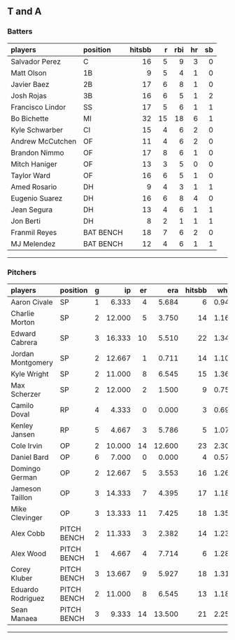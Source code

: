 ## T and A

### Batters

 
|players          |position  | hitsbb|  r| rbi| hr| sb| 
|:----------------|:---------|------:|--:|---:|--:|--:| 
|Salvador Perez   |C         |     16|  5|   9|  3|  0| 
|Matt Olson       |1B        |      9|  5|   4|  1|  0| 
|Javier Baez      |2B        |     17|  6|   8|  1|  0| 
|Josh Rojas       |3B        |     16|  6|   5|  1|  2| 
|Francisco Lindor |SS        |     17|  5|   6|  1|  1| 
|Bo Bichette      |MI        |     32| 15|  18|  6|  1| 
|Kyle Schwarber   |CI        |     15|  4|   6|  2|  0| 
|Andrew McCutchen |OF        |     11|  4|   6|  2|  0| 
|Brandon Nimmo    |OF        |     17|  8|   6|  1|  0| 
|Mitch Haniger    |OF        |     13|  3|   5|  0|  0| 
|Taylor Ward      |OF        |     16|  6|   5|  1|  0| 
|Amed Rosario     |DH        |      9|  4|   3|  1|  1| 
|Eugenio Suarez   |DH        |     16|  6|   8|  4|  0| 
|Jean Segura      |DH        |     13|  4|   6|  1|  1| 
|Jon Berti        |DH        |      8|  2|   1|  1|  1| 
|Franmil Reyes    |BAT BENCH |     18|  7|   6|  2|  0| 
|MJ Melendez      |BAT BENCH |     12|  4|   6|  1|  1| 

* * *

### Pitchers

 
|players           |position    |  g|     ip| er|    era| hitsbb|  whip| so|  w| sv| 
|:-----------------|:-----------|--:|------:|--:|------:|------:|-----:|--:|--:|--:| 
|Aaron Civale      |SP          |  1|  6.333|  4|  5.684|      6| 0.947|  5|  0|  0| 
|Charlie Morton    |SP          |  2| 12.000|  5|  3.750|     14| 1.167| 12|  2|  0| 
|Edward Cabrera    |SP          |  3| 16.333| 10|  5.510|     22| 1.347| 16|  1|  0| 
|Jordan Montgomery |SP          |  2| 12.667|  1|  0.711|     14| 1.105| 10|  1|  0| 
|Kyle Wright       |SP          |  2| 11.000|  8|  6.545|     15| 1.364| 10|  1|  0| 
|Max Scherzer      |SP          |  2| 12.000|  2|  1.500|      9| 0.750| 16|  0|  0| 
|Camilo Doval      |RP          |  4|  4.333|  0|  0.000|      3| 0.692|  5|  1|  3| 
|Kenley Jansen     |RP          |  5|  4.667|  3|  5.786|      5| 1.071|  5|  0|  4| 
|Cole Irvin        |OP          |  2| 10.000| 14| 12.600|     23| 2.300| 10|  1|  0| 
|Daniel Bard       |OP          |  6|  7.000|  0|  0.000|      4| 0.571|  4|  2|  3| 
|Domingo German    |OP          |  2| 12.667|  5|  3.553|     16| 1.263|  7|  0|  0| 
|Jameson Taillon   |OP          |  3| 14.333|  7|  4.395|     17| 1.186| 13|  1|  0| 
|Mike Clevinger    |OP          |  3| 13.333| 11|  7.425|     18| 1.350| 11|  1|  0| 
|Alex Cobb         |PITCH BENCH |  2| 11.333|  3|  2.382|     14| 1.235| 11|  1|  0| 
|Alex Wood         |PITCH BENCH |  1|  4.667|  4|  7.714|      6| 1.286|  5|  0|  0| 
|Corey Kluber      |PITCH BENCH |  3| 13.667|  9|  5.927|     18| 1.317|  8|  2|  0| 
|Eduardo Rodriguez |PITCH BENCH |  2| 11.000|  8|  6.545|     13| 1.182|  9|  0|  0| 
|Sean Manaea       |PITCH BENCH |  3|  9.333| 14| 13.500|     21| 2.250| 10|  0|  0| 


* * *


